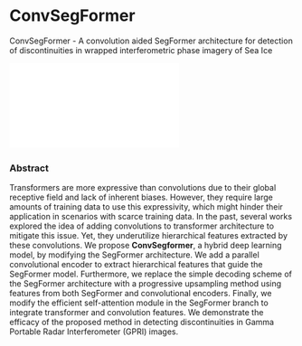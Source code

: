 # ConvSegFormer
ConvSegFormer - A convolution aided SegFormer architecture for detection of discontinuities in wrapped interferometric phase imagery of Sea Ice

![ConvSegFormer architecture](/Images/ArchitectureMainY.pdf)

### Abstract

Transformers are more expressive than convolutions due to their global receptive field and lack of inherent biases. However, they require large amounts of training data to use this expressivity, which might hinder their application in scenarios with scarce training data. In the past, several works explored the idea of adding convolutions to transformer architecture to mitigate this issue. Yet, they underutilize hierarchical features extracted by these convolutions. We propose **ConvSegformer**, a hybrid deep learning model, by modifying the SegFormer architecture. We add a parallel convolutional encoder to extract hierarchical features that guide the SegFormer model. Furthermore, we replace the simple decoding scheme of the SegFormer architecture with a progressive upsampling method using features from both SegFormer and convolutional encoders. Finally, we modify the efficient self-attention module in the SegFormer branch to integrate transformer and convolution features. We demonstrate the efficacy of the proposed method in detecting discontinuities in Gamma Portable Radar Interferometer (GPRI) images.
